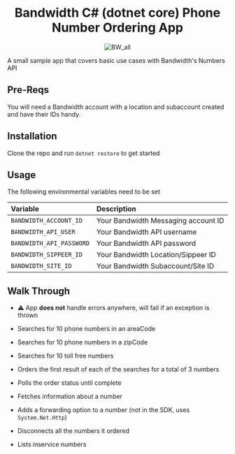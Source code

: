 <div align="center">

# Bandwidth C# (dotnet core) Phone Number Ordering App

![BW_all](../../.readme_images/BW_all.png)

</div>

A small sample app that covers basic use cases with Bandwidth's Numbers API

## Pre-Reqs

You will need a Bandwidth account with a location and subaccount created and have their IDs handy.

## Installation

Clone the repo and run `dotnet restore` to get started

## Usage

The following environmental variables need to be set

| Variable                     | Description                                         |
|:-----------------------------|:----------------------------------------------------|
| `BANDWIDTH_ACCOUNT_ID`       | Your Bandwidth Messaging account ID                 |
| `BANDWIDTH_API_USER`         | Your Bandwidth API username                         |
| `BANDWIDTH_API_PASSWORD`     | Your Bandwidth API password                         |
| `BANDWIDTH_SIPPEER_ID`  | Your Bandwidth Location/Sippeer ID                  |
| `BANDWIDTH_SITE_ID` | Your Bandwidth Subaccount/Site ID                 |

## Walk Through

* ⚠️ App **does not** handle errors anywhere, will fail if an exception is thrown

* Searches for 10 phone numbers in an areaCode
* Searches for 10 phone numbers in a zipCode
* Searches for 10 toll free numbers
* Orders the first result of each of the searches for a total of 3 numbers
* Polls the order status until complete
* Fetches information about a number
* Adds a forwarding option to a number (not in the SDK, uses `System.Net.Http`)
* Disconnects all the numbers it ordered
* Lists inservice numbers